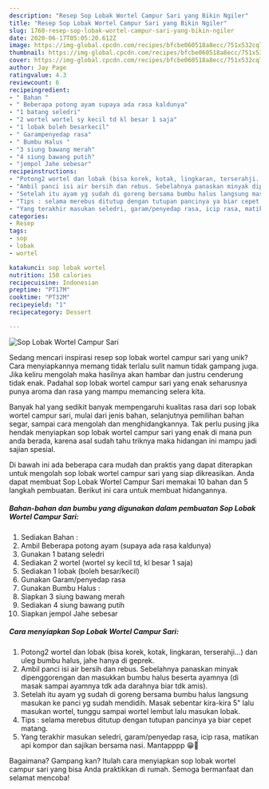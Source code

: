 ```yaml
---
description: "Resep Sop Lobak Wortel Campur Sari yang Bikin Ngiler"
title: "Resep Sop Lobak Wortel Campur Sari yang Bikin Ngiler"
slug: 1760-resep-sop-lobak-wortel-campur-sari-yang-bikin-ngiler
date: 2020-06-17T05:05:20.612Z
image: https://img-global.cpcdn.com/recipes/bfcbe060518a8ecc/751x532cq70/sop-lobak-wortel-campur-sari-foto-resep-utama.jpg
thumbnail: https://img-global.cpcdn.com/recipes/bfcbe060518a8ecc/751x532cq70/sop-lobak-wortel-campur-sari-foto-resep-utama.jpg
cover: https://img-global.cpcdn.com/recipes/bfcbe060518a8ecc/751x532cq70/sop-lobak-wortel-campur-sari-foto-resep-utama.jpg
author: Jay Page
ratingvalue: 4.3
reviewcount: 6
recipeingredient:
- " Bahan "
- " Beberapa potong ayam supaya ada rasa kaldunya"
- "1 batang seledri"
- "2 wortel wortel sy kecil td kl besar 1 saja"
- "1 lobak boleh besarkecil"
- " Garampenyedap rasa"
- " Bumbu Halus "
- "3 siung bawang merah"
- "4 siung bawang putih"
- "jempol Jahe sebesar"
recipeinstructions:
- "Potong2 wortel dan lobak (bisa korek, kotak, lingkaran, terserahji...) dan uleg bumbu halus, jahe hanya di geprek."
- "Ambil panci isi air bersih dan rebus. Sebelahnya panaskan minyak dipenggorengan dan masukkan bumbu halus beserta ayamnya (di masak sampai ayamnya tdk ada darahnya biar tdk amis)."
- "Setelah itu ayam yg sudah di goreng bersama bumbu halus langsung masukan ke panci yg sudah mendidih. Masak sebentar kira-kira 5&#34; lalu masukan wortel, tunggu sampai wortel lembut lalu masukan lobak."
- "Tips : selama merebus ditutup dengan tutupan pancinya ya biar cepet matang."
- "Yang terakhir masukan seledri, garam/penyedap rasa, icip rasa, matikan api kompor dan sajikan bersama nasi. Mantapppp 😁🙏"
categories:
- Resep
tags:
- sop
- lobak
- wortel

katakunci: sop lobak wortel 
nutrition: 150 calories
recipecuisine: Indonesian
preptime: "PT17M"
cooktime: "PT32M"
recipeyield: "1"
recipecategory: Dessert

---
```



![Sop Lobak Wortel Campur Sari](https://img-global.cpcdn.com/recipes/bfcbe060518a8ecc/751x532cq70/sop-lobak-wortel-campur-sari-foto-resep-utama.jpg)

Sedang mencari inspirasi resep sop lobak wortel campur sari yang unik? Cara menyiapkannya memang tidak terlalu sulit namun tidak gampang juga. Jika keliru mengolah maka hasilnya akan hambar dan justru cenderung tidak enak. Padahal sop lobak wortel campur sari yang enak seharusnya punya aroma dan rasa yang mampu memancing selera kita.

Banyak hal yang sedikit banyak mempengaruhi kualitas rasa dari sop lobak wortel campur sari, mulai dari jenis bahan, selanjutnya pemilihan bahan segar, sampai cara mengolah dan menghidangkannya. Tak perlu pusing jika hendak menyiapkan sop lobak wortel campur sari yang enak di mana pun anda berada, karena asal sudah tahu triknya maka hidangan ini mampu jadi sajian spesial.




Di bawah ini ada beberapa cara mudah dan praktis yang dapat diterapkan untuk mengolah sop lobak wortel campur sari yang siap dikreasikan. Anda dapat membuat Sop Lobak Wortel Campur Sari memakai 10 bahan dan 5 langkah pembuatan. Berikut ini cara untuk membuat hidangannya.

<!--inarticleads1-->

##### Bahan-bahan dan bumbu yang digunakan dalam pembuatan Sop Lobak Wortel Campur Sari:

1. Sediakan  Bahan :
1. Ambil  Beberapa potong ayam (supaya ada rasa kaldunya)
1. Gunakan 1 batang seledri
1. Sediakan 2 wortel (wortel sy kecil td, kl besar 1 saja)
1. Sediakan 1 lobak (boleh besar/kecil)
1. Gunakan  Garam/penyedap rasa
1. Gunakan  Bumbu Halus :
1. Siapkan 3 siung bawang merah
1. Sediakan 4 siung bawang putih
1. Siapkan jempol Jahe sebesar




<!--inarticleads2-->

##### Cara menyiapkan Sop Lobak Wortel Campur Sari:

1. Potong2 wortel dan lobak (bisa korek, kotak, lingkaran, terserahji...) dan uleg bumbu halus, jahe hanya di geprek.
1. Ambil panci isi air bersih dan rebus. Sebelahnya panaskan minyak dipenggorengan dan masukkan bumbu halus beserta ayamnya (di masak sampai ayamnya tdk ada darahnya biar tdk amis).
1. Setelah itu ayam yg sudah di goreng bersama bumbu halus langsung masukan ke panci yg sudah mendidih. Masak sebentar kira-kira 5&#34; lalu masukan wortel, tunggu sampai wortel lembut lalu masukan lobak.
1. Tips : selama merebus ditutup dengan tutupan pancinya ya biar cepet matang.
1. Yang terakhir masukan seledri, garam/penyedap rasa, icip rasa, matikan api kompor dan sajikan bersama nasi. Mantapppp 😁🙏




Bagaimana? Gampang kan? Itulah cara menyiapkan sop lobak wortel campur sari yang bisa Anda praktikkan di rumah. Semoga bermanfaat dan selamat mencoba!
